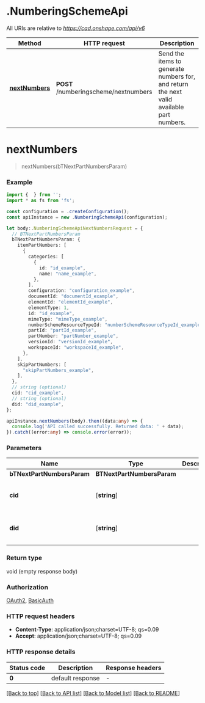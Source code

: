 # .NumberingSchemeApi

All URIs are relative to *https://cad.onshape.com/api/v6*

Method | HTTP request | Description
------------- | ------------- | -------------
[**nextNumbers**](NumberingSchemeApi.md#nextNumbers) | **POST** /numberingscheme/nextnumbers | Send the items to generate numbers for, and return the next valid available part numbers.


# **nextNumbers**
> nextNumbers(bTNextPartNumbersParam)


### Example


```typescript
import {  } from '';
import * as fs from 'fs';

const configuration = .createConfiguration();
const apiInstance = new .NumberingSchemeApi(configuration);

let body:.NumberingSchemeApiNextNumbersRequest = {
  // BTNextPartNumbersParam
  bTNextPartNumbersParam: {
    itemPartNumbers: [
      {
        categories: [
          {
            id: "id_example",
            name: "name_example",
          },
        ],
        configuration: "configuration_example",
        documentId: "documentId_example",
        elementId: "elementId_example",
        elementType: 1,
        id: "id_example",
        mimeType: "mimeType_example",
        numberSchemeResourceTypeId: "numberSchemeResourceTypeId_example",
        partId: "partId_example",
        partNumber: "partNumber_example",
        versionId: "versionId_example",
        workspaceId: "workspaceId_example",
      },
    ],
    skipPartNumbers: [
      "skipPartNumbers_example",
    ],
  },
  // string (optional)
  cid: "cid_example",
  // string (optional)
  did: "did_example",
};

apiInstance.nextNumbers(body).then((data:any) => {
  console.log('API called successfully. Returned data: ' + data);
}).catch((error:any) => console.error(error));
```


### Parameters

Name | Type | Description  | Notes
------------- | ------------- | ------------- | -------------
 **bTNextPartNumbersParam** | **BTNextPartNumbersParam**|  |
 **cid** | [**string**] |  | (optional) defaults to undefined
 **did** | [**string**] |  | (optional) defaults to undefined


### Return type

void (empty response body)

### Authorization

[OAuth2](README.md#OAuth2), [BasicAuth](README.md#BasicAuth)

### HTTP request headers

 - **Content-Type**: application/json;charset=UTF-8; qs=0.09
 - **Accept**: application/json;charset=UTF-8; qs=0.09


### HTTP response details
| Status code | Description | Response headers |
|-------------|-------------|------------------|
**0** | default response |  -  |

[[Back to top]](#) [[Back to API list]](README.md#documentation-for-api-endpoints) [[Back to Model list]](README.md#documentation-for-models) [[Back to README]](README.md)


